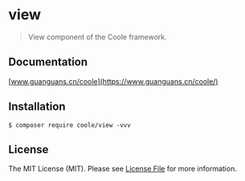 # view

> View component of the Coole framework.

## Documentation

[www.guanguans.cn/coole](https://www.guanguans.cn/coole/)

## Installation

```shell script
$ composer require coole/view -vvv
```

## License

The MIT License (MIT). Please see [License File](LICENSE) for more information.
